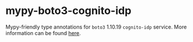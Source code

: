 # mypy-boto3-cognito-idp

Mypy-friendly type annotations for `boto3` 1.10.19 `cognito-idp` service.
More information can be found [here](https://github.com/vemel/mypy_boto3).